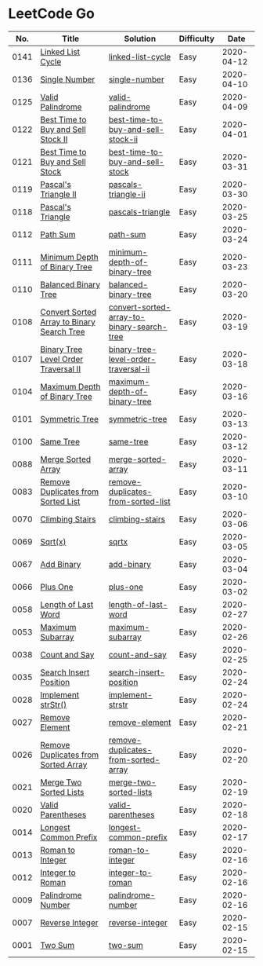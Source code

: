 # LeetCode Go

No. | Title | Solution | Difficulty | Date
--- | --- | --- | --- | ---
0141 | [Linked List Cycle](https://leetcode.com/problems/linked-list-cycle/) | [linked-list-cycle](https://github.com/memochou1993/leetcode-go/tree/master/0141.linked-list-cycle) | Easy | 2020-04-12
0136 | [Single Number](https://leetcode.com/problems/single-number/) | [single-number](https://github.com/memochou1993/leetcode-go/tree/master/0136.single-number) | Easy | 2020-04-10
0125 | [Valid Palindrome](https://leetcode.com/problems/valid-palindrome/) | [valid-palindrome](https://github.com/memochou1993/leetcode-go/tree/master/0125.valid-palindrome) | Easy | 2020-04-09
0122 | [Best Time to Buy and Sell Stock II](https://leetcode.com/problems/best-time-to-buy-and-sell-stock-ii/) | [best-time-to-buy-and-sell-stock-ii](https://github.com/memochou1993/leetcode-go/tree/master/0122.best-time-to-buy-and-sell-stock-ii) | Easy | 2020-04-01
0121 | [Best Time to Buy and Sell Stock](https://leetcode.com/problems/best-time-to-buy-and-sell-stock/) | [best-time-to-buy-and-sell-stock](https://github.com/memochou1993/leetcode-go/tree/master/0121.best-time-to-buy-and-sell-stock) | Easy | 2020-03-31
0119 | [Pascal's Triangle II](https://leetcode.com/problems/pascals-triangle-ii/) | [pascals-triangle-ii](https://github.com/memochou1993/leetcode-go/tree/master/0119.pascals-triangle-ii) | Easy | 2020-03-30
0118 | [Pascal's Triangle](https://leetcode.com/problems/pascals-triangle/) | [pascals-triangle](https://github.com/memochou1993/leetcode-go/tree/master/0118.pascals-triangle) | Easy | 2020-03-25
0112 | [Path Sum](https://leetcode.com/problems/path-sum/) | [path-sum](https://github.com/memochou1993/leetcode-go/tree/master/0112.path-sum) | Easy | 2020-03-24
0111 | [Minimum Depth of Binary Tree](https://leetcode.com/problems/minimum-depth-of-binary-tree/) | [minimum-depth-of-binary-tree](https://github.com/memochou1993/leetcode-go/tree/master/0111.minimum-depth-of-binary-tree) | Easy | 2020-03-23
0110 | [Balanced Binary Tree](https://leetcode.com/problems/balanced-binary-tree/) | [balanced-binary-tree](https://github.com/memochou1993/leetcode-go/tree/master/0110.balanced-binary-tree) | Easy | 2020-03-20
0108 | [Convert Sorted Array to Binary Search Tree](https://leetcode.com/problems/convert-sorted-array-to-binary-search-tree/) | [convert-sorted-array-to-binary-search-tree](https://github.com/memochou1993/leetcode-go/tree/master/0108.convert-sorted-array-to-binary-search-tree) | Easy | 2020-03-19
0107 | [Binary Tree Level Order Traversal II](https://leetcode.com/problems/binary-tree-level-order-traversal-ii/) | [binary-tree-level-order-traversal-ii](https://github.com/memochou1993/leetcode-go/tree/master/0107.binary-tree-level-order-traversal-ii) | Easy | 2020-03-18
0104 | [Maximum Depth of Binary Tree](https://leetcode.com/problems/maximum-depth-of-binary-tree/) | [maximum-depth-of-binary-tree](https://github.com/memochou1993/leetcode-go/tree/master/0104.maximum-depth-of-binary-tree) | Easy | 2020-03-16
0101 | [Symmetric Tree](https://leetcode.com/problems/symmetric-tree/) | [symmetric-tree](https://github.com/memochou1993/leetcode-go/tree/master/0101.symmetric-tree) | Easy | 2020-03-13
0100 | [Same Tree](https://leetcode.com/problems/same-tree/) | [same-tree](https://github.com/memochou1993/leetcode-go/tree/master/0100.same-tree) | Easy | 2020-03-12
0088 | [Merge Sorted Array](https://leetcode.com/problems/merge-sorted-array/) | [merge-sorted-array](https://github.com/memochou1993/leetcode-go/tree/master/0088.merge-sorted-array) | Easy | 2020-03-11
0083 | [Remove Duplicates from Sorted List](https://leetcode.com/problems/remove-duplicates-from-sorted-list/) | [remove-duplicates-from-sorted-list](https://github.com/memochou1993/leetcode-go/tree/master/0083.remove-duplicates-from-sorted-list) | Easy | 2020-03-10
0070 | [Climbing Stairs](https://leetcode.com/problems/climbing-stairs/) | [climbing-stairs](https://github.com/memochou1993/leetcode-go/tree/master/0070.climbing-stairs) | Easy | 2020-03-06
0069 | [Sqrt(x)](https://leetcode.com/problems/sqrtx/) | [sqrtx](https://github.com/memochou1993/leetcode-go/tree/master/0069.sqrtx) | Easy | 2020-03-05
0067 | [Add Binary](https://leetcode.com/problems/add-binary/) | [add-binary](https://github.com/memochou1993/leetcode-go/tree/master/0067.add-binary) | Easy | 2020-03-04
0066 | [Plus One](https://leetcode.com/problems/plus-one/) | [plus-one](https://github.com/memochou1993/leetcode-go/tree/master/0066.plus-one) | Easy | 2020-03-02
0058 | [Length of Last Word](https://leetcode.com/problems/length-of-last-word/) | [length-of-last-word](https://github.com/memochou1993/leetcode-go/tree/master/0058.length-of-last-word) | Easy | 2020-02-27
0053 | [Maximum Subarray](https://leetcode.com/problems/maximum-subarray/) | [maximum-subarray](https://github.com/memochou1993/leetcode-go/tree/master/0053.maximum-subarray) | Easy | 2020-02-26
0038 | [Count and Say](https://leetcode.com/problems/count-and-say/) | [count-and-say](https://github.com/memochou1993/leetcode-go/tree/master/0038.count-and-say) | Easy | 2020-02-25
0035 | [Search Insert Position](https://leetcode.com/problems/search-insert-position/) | [search-insert-position](https://github.com/memochou1993/leetcode-go/tree/master/0035.search-insert-position) | Easy | 2020-02-24
0028 | [Implement strStr()](https://leetcode.com/problems/implement-strstr/) | [implement-strstr](https://github.com/memochou1993/leetcode-go/tree/master/0028.implement-strstr) | Easy | 2020-02-24
0027 | [Remove Element](https://leetcode.com/problems/remove-element/) | [remove-element](https://github.com/memochou1993/leetcode-go/tree/master/0027.remove-element) | Easy | 2020-02-21
0026 | [Remove Duplicates from Sorted Array](https://leetcode.com/problems/remove-duplicates-from-sorted-array/) | [remove-duplicates-from-sorted-array](https://github.com/memochou1993/leetcode-go/tree/master/0026.remove-duplicates-from-sorted-array) | Easy | 2020-02-20
0021 | [Merge Two Sorted Lists](https://leetcode.com/problems/merge-two-sorted-lists/) | [merge-two-sorted-lists](https://github.com/memochou1993/leetcode-go/tree/master/0021.merge-two-sorted-lists) | Easy | 2020-02-19
0020 | [Valid Parentheses](https://leetcode.com/problems/valid-parentheses/) | [valid-parentheses](https://github.com/memochou1993/leetcode-go/tree/master/0020.valid-parentheses) | Easy | 2020-02-18
0014 | [Longest Common Prefix](https://leetcode.com/problems/longest-common-prefix/) | [longest-common-prefix](https://github.com/memochou1993/leetcode-go/tree/master/0014.longest-common-prefix) | Easy | 2020-02-17
0013 | [Roman to Integer](https://leetcode.com/problems/roman-to-integer/) | [roman-to-integer](https://github.com/memochou1993/leetcode-go/tree/master/0013.roman-to-integer) | Easy | 2020-02-16
0012 | [Integer to Roman](https://leetcode.com/problems/integer-to-roman/) | [integer-to-roman](https://github.com/memochou1993/leetcode-go/tree/master/0012.integer-to-roman) | Easy | 2020-02-16
0009 | [Palindrome Number](https://leetcode.com/problems/palindrome-number/) | [palindrome-number](https://github.com/memochou1993/leetcode-go/tree/master/0009.palindrome-number) | Easy | 2020-02-16
0007 | [Reverse Integer](https://leetcode.com/problems/reverse-integer/) | [reverse-integer](https://github.com/memochou1993/leetcode-go/tree/master/0007.reverse-integer) | Easy | 2020-02-15
0001 | [Two Sum](https://leetcode.com/problems/two-sum/) | [two-sum](https://github.com/memochou1993/leetcode-go/tree/master/0001.two-sum) | Easy | 2020-02-15
